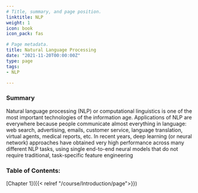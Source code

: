 ```yaml
---
# Title, summary, and page position.
linktitle: NLP
weight: 1
icon: book
icon_pack: fas

# Page metadata.
title: Natural Language Processing
date: "2021-11-20T00:00:00Z"
type: page
tags:
- NLP

---
```


### Summary
Natural language processing (NLP) or computational linguistics is one of the most important technologies of the information age. Applications of NLP are everywhere because people communicate almost everything in language: web search, advertising, emails, customer service, language translation, virtual agents, medical reports, etc. In recent years, deep learning (or neural network) approaches have obtained very high performance across many different NLP tasks, using single end-to-end neural models that do not require traditional, task-specific feature engineering

### Table of Contents:
[Chapter 1]({{< relref "/course/Introduction/page">}})